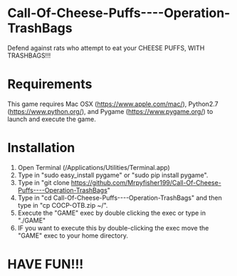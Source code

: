 # Call-Of-Cheese-Puffs----Operation-TrashBags
Defend against rats who attempt to eat your CHEESE PUFFS, WITH TRASHBAGS!!!

# Requirements
This game requires Mac OSX (https://www.apple.com/mac/), Python2.7 (https://www.python.org/), and Pygame (https://www.pygame.org/)  to launch and execute the game.

# Installation 
1. Open Terminal (/Applications/Utilities/Terminal.app)
2. Type in "sudo easy_install pygame" or "sudo pip install pygame".
3. Type in "git clone https://github.com/Mrpyfisher199/Call-Of-Cheese-Puffs----Operation-TrashBags"
4. Type in "cd Call-Of-Cheese-Puffs----Operation-TrashBags" and then type in "cp COCP-OTB.zip ~/".
5. Execute the "GAME" exec by double clicking the exec or type in "./GAME"
6. IF you want to execute this by double-clicking the exec move the "GAME" exec to your home directory.

# HAVE FUN!!!
